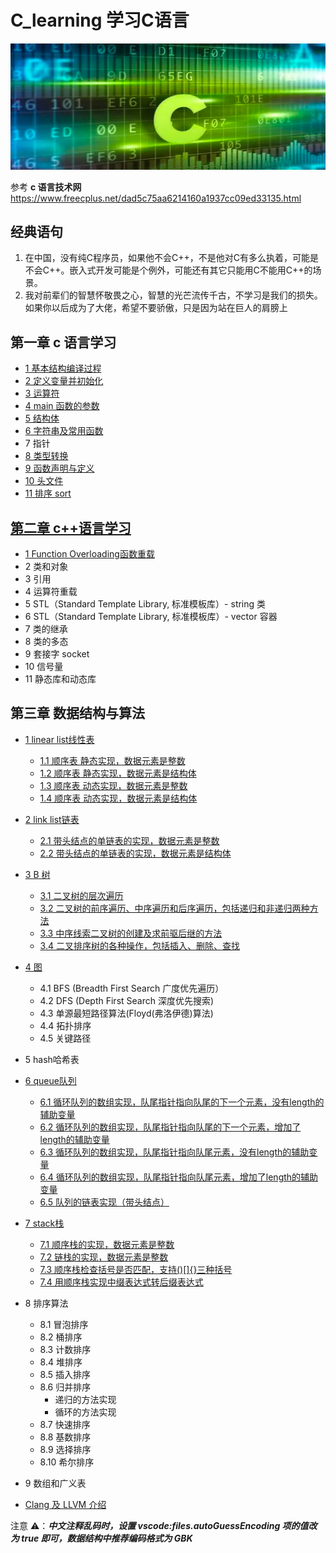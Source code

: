 # C_learning 学习C语言
![](.README_images/c_language.png)

参考 **c 语言技术网** https://www.freecplus.net/dad5c75aa6214160a1937cc09ed33135.html

## 经典语句
1. 在中国，没有纯C程序员，如果他不会C++，不是他对C有多么执着，可能是不会C++。嵌入式开发可能是个例外，可能还有其它只能用C不能用C++的场景。
2. 我对前辈们的智慧怀敬畏之心，智慧的光芒流传千古，不学习是我们的损失。如果你以后成为了大佬，希望不要骄傲，只是因为站在巨人的肩膀上


## 第一章 c 语言学习

- [1 基本结构编译过程](c_code/01_basic_structure/make_process.md)
- [2 定义变量并初始化](c_code/02_distribute_value/book2.c)
- [3 运算符](c_code/03_opration_symbol/book3.c)
- [4 main 函数的参数](c_code/04_main_args/book4.c)
- [5 结构体](c_code/05_struct/struct.md)
- [6 字符串及常用函数](c_code/06_string/string.md)
- 7 指针
- [8 类型转换](c_code/08_int/transfer.c)
- [9 函数声明与定义](c_code/09_func/func.md)
- [10 头文件](c_code/10_head_files/head.md)
- [11 排序 sort](c_code/11_sort/sort.c)

## [第二章 c++语言学习](c++_code/c++.md)
- [1 Function Overloading函数重载](c++_code/01_func/func_reload.md)
- 2 类和对象
- 3 引用
- 4 运算符重载
- 5 STL（Standard Template Library, 标准模板库）- string 类
- 6 STL（Standard Template Library, 标准模板库）- vector 容器
- 7 类的继承
- 8 类的多态
- 9 套接字 socket
- 10 信号量
- 11 静态库和动态库

## 第三章 数据结构与算法

- [1 linear list线性表](dataStructure/01_linear_list/linear_list.md)
  - [1.1 顺序表 静态实现，数据元素是整数](dataStructure/01_linear_list/seqlist1.c)
  - [1.2 顺序表 静态实现，数据元素是结构体](dataStructure/01_linear_list/seqlist2.c)
  - [1.3 顺序表 动态实现，数据元素是整数](dataStructure/01_linear_list/seqlist3.c)
  - [1.4 顺序表 动态实现，数据元素是结构体](dataStructure/01_linear_list/seqlist4.c)
- [2 link list链表](dataStructure/02_link_list/link_list.md)  
  - [2.1 带头结点的单链表的实现，数据元素是整数](dataStructure/02_link_list/linklist1.c)
  - [2.2 带头结点的单链表的实现，数据元素是结构体](dataStructure/02_link_list/linklist2.c)
  
- [3 B 树](dataStructure/03_btree/btree.md)
  - [3.1 二叉树的层次遍历](dataStructure/03_btree/btree1.c)
  - [3.2 二叉树的前序遍历、中序遍历和后序遍历，包括递归和非递归两种方法](dataStructure/03_btree/btree2.c)
  - [3.3 中序线索二叉树的创建及求前驱后继的方法](dataStructure/03_btree/btree3.c)
  - [3.4 二叉排序树的各种操作，包括插入、删除、查找](dataStructure/03_btree/btree4.c)

  
- [4 图](dataStructure/04_graph/graph.md)
  - 4.1 BFS (Breadth First Search 广度优先遍历）
  - 4.2 DFS (Depth First Search 深度优先搜索)
  - 4.3 单源最短路径算法(Floyd(弗洛伊德)算法)
  - 4.4 拓扑排序
  - 4.5 关键路径
- 5 hash哈希表
  
- [6 queue队列](dataStructure/06_queue/queue.md)
  - [6.1 循环队列的数组实现，队尾指针指向队尾的下一个元素，没有length的辅助变量](dataStructure/06_queue/seqqueue1.c)
  - [6.2 循环队列的数组实现，队尾指针指向队尾的下一个元素，增加了length的辅助变量](dataStructure/06_queue/seqqueue2.c)
  - [6.3 循环队列的数组实现，队尾指针指向队尾元素，没有length的辅助变量](dataStructure/06_queue/seqqueue3.c)
  - [6.4 循环队列的数组实现，队尾指针指向队尾元素，增加了length的辅助变量](dataStructure/06_queue/seqqueue4.c)
  - [6.5 队列的链表实现（带头结点）](dataStructure/06_queue/linkqueue1.c)
  
- [7 stack栈](dataStructure/07_stack/stack.md)
  - [7.1 顺序栈的实现，数据元素是整数](dataStructure/07_stack/seqstack1.c)
  - [7.2 链栈的实现，数据元素是整数](dataStructure/07_stack/linkstack1.c)
  - [7.3 顺序栈检查括号是否匹配，支持()[]{}三种括号](dataStructure/07_stack/seqstack2.c)
  - [7.4 用顺序栈实现中缀表达式转后缀表达式](dataStructure/07_stack/seqstack3.c)
  
- 8 排序算法
  - 8.1 冒泡排序
  - 8.2 桶排序
  - 8.3 计数排序
  - 8.4 堆排序
  - 8.5 插入排序
  - 8.6 归并排序
    - 递归的方法实现
    - 循环的方法实现
  - 8.7 快速排序
  - 8.8 基数排序
  - 8.9 选择排序
  - 8.10 希尔排序
  
- 9 数组和广义表  
  
- [Clang 及 LLVM 介绍](Clang.md)

注意 ⚠️：**_中文注释乱码时，设置 vscode:files.autoGuessEncoding 项的值改为 true 即可，数据结构中推荐编码格式为 GBK_**
